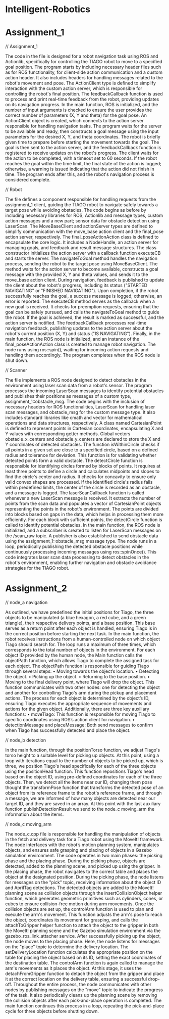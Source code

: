 # Intelligent-Robotics

# Assignment_1

// Assignment_1

The code in the file is designed for a robot navigation task using ROS and Actionlib, specifically for controlling the TIAGO robot to move to a specified goal position. The program starts by including necessary header files such as for ROS functionality, for client-side action communication and a custom action header. It also includes headers for handling messages related to the robot's movement and pose.
The ActionClient type is defined to simplify interaction with the custom action server, which is responsible for controlling the robot's final position.
The feedbackCallback function is used to process and print real-time feedback from the robot, providing updates on its navigation progress.
In the main function, ROS is initialized, and the number of input arguments is checked to ensure the user provides the correct number of parameters (X, Y and theta) for the goal pose. An ActionClient object is created, which connects to the action server responsible for handling navigation tasks. The program waits for the server to be available and ready, then constructs a goal message using the input parameters for the desired X, Y, and theta coordinates. The robot is briefly given time to prepare before starting the movement towards the goal. The goal is then sent to the action server, and the feedbackCallback function is registered to receive updates on the robot's progress. The client waits for the action to be completed, with a timeout set to 60 seconds. If the robot reaches the goal within the time limit, the final state of the action is logged; otherwise, a warning is issued indicating that the action did not finish in time. The program ends after this, and the robot's navigation process is considered complete.

// Robot

The file defines a component responsible for handling requests from the assignment_1 client, guiding the TIAGO robot to navigate safely towards a target pose while avoiding obstacles. The code begins as before by including necessary libraries for ROS, Actionlib and message types, custom action messages and a new part; sensor data for obstacle detection using LaserScan. The MoveBaseClient and actionServer types are defined to simplify communication with the move_base action client and the final_pose action server, respectively.
The final_poseActionAction class is defined to encapsulate the core logic. It includes a NodeHandle, an action server for managing goals, and feedback and result message structures. The class constructor initializes the action server with a callback function executeCB and starts the server. The navigateToGoal method handles the navigation process, sending the robot to the target pose using MoveBaseClient. The method waits for the action server to become available, constructs a goal message with the provided X, Y and theta values, and sends it to the move_base action client. During navigation, feedback is published to update the client about the robot's progress, including its status ("STARTED NAVIGATING" or "FINISHED NAVIGATING"). Upon completion, if the robot successfully reaches the goal, a success message is logged; otherwise, an error is reported.
The executeCB method serves as the callback when a new goal is received. It checks for preemption requests, ensuring that the goal can be safely pursued, and calls the navigateToGoal method to guide the robot. If the goal is achieved, the result is marked as successful, and the action server is notified.
The feedbackCallback processes real-time navigation feedback, publishing updates to the action server about the robot's current position (X, Y) and status ("IS NAVIGATING").
Finally, in the main function, the ROS node is initialized, and an instance of the final_poseActionAction class is created to manage robot navigation. The node runs using ros::spin(), waiting for incoming action requests and handling them accordingly. The program completes when the ROS node is shut down.

// Scanner

The file implements a ROS node designed to detect obstacles in the environment using laser scan data from a robot's sensor. The program processes the incoming LaserScan messages to identify potential obstacles and publishes their positions as messages of a custom type, assignment_1::obstacle_msg.
The code begins with the inclusion of necessary headers for ROS functionalities, LaserScan for handling laser scan messages, and obstacle_msg for the custom message type. It also
includes standard libraries like cmath and vector for mathematical operations and data structures, respectively.
A class named CartesianPoint is defined to represent points in Cartesian coordinates, encapsulating X and Y values with corresponding getter methods. Global vectors obstacle_x_centers and obstacle_y_centers are declared to store the X and Y coordinates of detected obstacles.
The function isWithinCircle checks if all points in a given set are close to a specified circle, based on a defined radius and tolerance for deviation. This function is for validating whether detected points form a valid obstacle.
The detectCircle function is responsible for identifying circles formed by blocks of points. It requires at least three points to define a circle and calculates midpoints and slopes to find the circle's center and radius. It checks for concavity to ensure only valid convex shapes are processed. If the identified circle's radius falls within predefined limits, the center of the circle is recorded as an obstacle, and a message is logged.
The laserScanCallback function is called whenever a new LaserScan message is received. It extracts the number of points from the scan data and populates a vector of CartesianPoint objects representing the points in the robot's environment. The points are divided into blocks based on gaps in the data, which helps in processing them more efficiently. For each block with sufficient points, the detectCircle function is called to identify potential obstacles.
In the main function, the ROS node is initialized, and a subscriber is created to listen for LaserScan messages on the /scan_raw topic. A publisher is also established to send obstacle data using the assignment_1::obstacle_msg message type. The node runs in a loop, periodically publishing the detected obstacle positions while continuously processing incoming messages using ros::spinOnce().
This code integrates laser scan data processing to detect obstacles in the robot's environment, enabling further navigation and obstacle avoidance strategies for the TIAGO robot.

# Assignment_2

// node_a navigation

As outlined, we have predefined the initial positions for Tiago, the three objects to be manipulated (a blue hexagon, a red cube, and a green triangle), their respective delivery points, and a base position. This base serves as a return point after each object is handled, ensuring Tiago is in the correct position before starting the next task.
In the main function, the robot receives instructions from a human-controlled node on which object Tiago should search for. The loop runs a maximum of three times, which corresponds to the total number of objects in the environment. For each object ID provided by the human node, the Main function calls the objectPath function, which allows Tiago to complete the assigned task for each object.
The objectPath function is responsible for guiding Tiago through several steps:
• Moving towards the object’s location.
• Detecting the object.
• Picking up the object.
• Returning to the base position.
• Moving to the final delivery point, where Tiago will drop the object.
This function communicates with two other nodes: one for detecting the object and another for controlling Tiago's arm during the pickup and placement actions. The process for each object is determined by the object’s ID, ensuring Tiago executes the appropriate sequence
of movements and actions for the given object. Additionally, there are three key auxiliary functions:
• moveTiago: This function is responsible for moving Tiago to specific coordinates using ROS’s action client for navigation.
• detectionMessage and placeMessage: Both send messages to confirm when Tiago has successfully detected and place the object.

// node_b detection

In the main function, through the positionTorso function, we adjust Tiago's torso height to a suitable level for picking up objects.
At this point, using a loop with iterations equal to the number of objects to be picked up, which is three, we position Tiago's head specifically for each of the three objects using the positionHead function. This function repositions Tiago's head based on the object ID, using pre-defined coordinates for each of the three objects.
Then, we detect all the items near our ID, changing them pose thought the transformPose function that transforms the detected pose of an object from its reference frame to the robot's reference frame, and through a message, we are informed of how many objects are detected near our target ID, and they are saved in an array.
At this point with the last auxiliary function publishDetectionResult we send to the node_c moving_arm the information about the items.

// node_c moving_arm

The node_c.cpp file is responsible for handling the manipulation of objects in the fetch and delivery task for a Tiago robot using the MoveIt! framework. The node interfaces with the robot’s motion planning system, manipulates objects, and ensures safe grasping and placing of objects in a Gazebo simulation environment. The code operates in two main phases: the picking phase and the placing phase. During the picking phase, objects are detected, added to the planning scene, and picked up using the gripper. In the placing phase, the robot navigates to the correct table and places the object at the designated position.
During the picking phase, the node listens for messages on the "pick" topic, receiving information about the object ID and AprilTag detections. The detected objects are added to the MoveIt! planning scene as collision objects through the insertCollisionObject helper function, which generates geometric primitives such as cylinders, cones, or cubes to ensure collision-free motion during arm movements. Once the collision objects are set up, the controlArm function is used to plan and execute the arm's movement. This function
adjusts the arm's pose to reach the object, coordinates its movement for grasping, and calls the attachToGripper helper function to attach the object to the gripper in both the MoveIt! planning scene and the Gazebo simulation environment via the gazebo_ros_link_attacher service.
After successfully picking up the object, the node moves to the placing phase. Here, the node listens for messages on the "place" topic to determine the delivery location. The setDeliveryLocation function calculates the appropriate position on the table for placing the object based on its ID, setting the exact coordinates of the destination table. The controlArm function is again called to manage the arm's movements as it places the object. At this stage, it uses the detachFromGripper function to detach the object from the gripper and place it at the correct location on the delivery table, ensuring a successful drop-off.
Throughout the entire process, the node communicates with other nodes by publishing messages on the "move" topic to indicate the progress of the task. It also periodically cleans up the planning scene by removing the collision objects after each pick-and-place operation is completed. The main function continues this process in a loop, repeating the pick-and-place cycle for three objects before shutting down.
